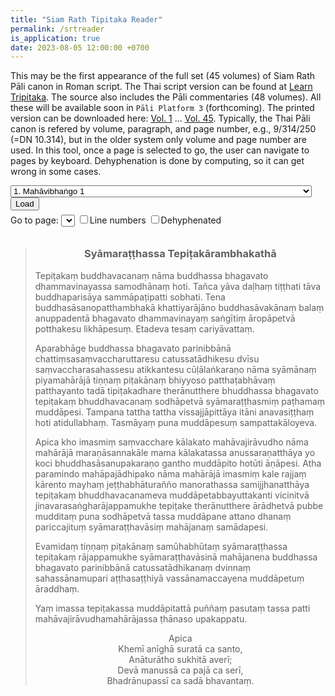 ```yaml
---
title: "Siam Rath Tipitaka Reader"
permalink: /srtreader
is_application: true
date: 2023-08-05 12:00:00 +0700
---
```


This may be the first appearance of the full set (45 volumes) of Siam Rath Pāli canon in Roman script. The Thai script version can be found at [Learn Tripitaka](http://www.learntripitaka.com/). The source also includes the Pāli commentaries (48 volumes). All these will be available soon in `Pāli Platform 3` (forthcoming). The printed version can be downloaded here: [Vol. 1](http://www.car.chula.ac.th/rarebook/book2/clra58_0001.pdf) ... [Vol. 45](http://www.car.chula.ac.th/rarebook/book2/clra58_0045.pdf). Typically, the Thai Pāli canon is refered by volume, paragraph, and page number, e.g., 9/314/250 (=DN 10.314), but in the older system only volume and page number are used. In this tool, once a page is selected to go, the user can navigate to pages by keyboard. Dehyphenation is done by computing, so it can get wrong in some cases.

<div>
<select id="texts">
<optgroup label="Vinayo">
<option value="01.gz">1. Mahāvibhaṅgo 1</option>
<option value="02.gz">2. Mahāvibhaṅgo 2</option>
<option value="03.gz">3. Bhikkhunīvibhaṅgo</option>
<option value="04.gz">4. Mahāvaggo 1</option>
<option value="05.gz">5. Mahāvaggo 2</option>
<option value="06.gz">6. Cullavaggo 1</option>
<option value="07.gz">7. Cullavaggo 2</option>
<option value="08.gz">8. Parivāro</option>
</optgroup>
<optgroup label="Dīghanikāyo">
<option value="09.gz">9. Sīlakkhandhavaggo</option>
<option value="10.gz">10. Mahāvaggo</option>
<option value="11.gz">11. Pāṭikvaggo</option>
</optgroup>
<optgroup label="Majjhimanikāyo">
<option value="12.gz">12. Mūlapaṇṇāsakaṃ</option>
<option value="13.gz">13. Majjhimapaṇṇāsakaṃ</option>
<option value="14.gz">14. Uparipaṇṇāsakaṃ</option>
</optgroup>
<optgroup label="Saṃyuttanikāyo">
<option value="15.gz">15. Sagāthavaggo</option>
<option value="16.gz">16. Nidānavaggo</option>
<option value="17.gz">17. Khandhavāravaggo</option>
<option value="18.gz">18. Saḷāyatavaggo</option>
<option value="19.gz">19. Mahāvāravaggo</option>
</optgroup>
<optgroup label="Aṅguttaranikāyo">
<option value="20.gz">20. 1: Eka, Duka, Tikanipātā</option>
<option value="21.gz">21. 2: Catukkanipātā</option>
<option value="22.gz">22. 3: Pañcaka, Chakkanipātā</option>
<option value="23.gz">23. 4: Sattaka, Aṭṭhaka, Navakanipātā</option>
<option value="24.gz">24. 5: Dasaka, Ekādasakanipātā</option>
</optgroup>
<optgroup label="Khuddakanikāyo">
<option value="25.gz">25. Khuddakapāṭho, Dhammapadagāthā, Udānaṃ, Itivuttakaṃ, Suttanipātā</option>
<option value="26.gz">26. Vimānavatthu, Petavatthu, Theragāthā, Therīgāthā</option>
<option value="27.gz">27. Jātakaṃ 1: Eka-Cattālīsanipātajātakaṃ</option>
<option value="28.gz">28. Jātakaṃ 2: Paññāsa-Mahānipātajātakaṃ</option>
<option value="29.gz">29. Mahāniddeso</option>
<option value="30.gz">30. Cūḷaniddeso</option>
<option value="31.gz">31. Paṭisambhidāmaggo</option>
<option value="32.gz">32. Apadānaṃ 1</option>
<option value="33.gz">33. Apadānaṃ 2, Buddhavaṃso, Cariyāpiṭakaṃ</option>
</optgroup>
<optgroup label="Abhidhammo">
<option value="34.gz">34. Dhammasaṅgaṇi</option>
<option value="35.gz">35. Vibhaṅgo</option>
<option value="36.gz">36. Dhātukathā, Puggalapaññatti</option>
<option value="37.gz">37. Kathāvatthu</option>
<option value="38.gz">38. Yamakaṃ 1</option>
<option value="39.gz">39. Yamakaṃ 2</option>
<option value="40.gz">40. Paṭṭhānaṃ 1: Anulomatikapaṭṭhānaṃ Purimaṃ</option>
<option value="41.gz">41. Paṭṭhānaṃ 2: Anulomatikapaṭṭhānaṃ Pacchimaṃ</option>
<option value="42.gz">42. Paṭṭhānaṃ 3: Anulomadukapaṭṭhānaṃ Purimaṃ</option>
<option value="43.gz">43. Paṭṭhānaṃ 4: Anulomadukapaṭṭhānaṃ Pacchimaṃ</option>
<option value="44.gz">44. Paṭṭhānaṃ 5: Anulomapaṭṭhānaṃ</option>
<option value="45.gz">45. Paṭṭhānaṃ 6: Paccanīya, Anulomapaccanīya, Paccanīyānuloma</option>
</optgroup>
</select>
<button onClick="srtReader.loadText();">Load</button>
</div>
<div style="padding-top:5px;padding-bottom:10px;">
<span> Go to page: <select id="pageselector" onChange="srtReader.gotoPage();"></select></span>
<label for="showline"><input type="checkbox" id="showline" onClick="srtReader.toggleLineNo();">Line numbers</label>
<label for="dehyphen"><input type="checkbox" id="dehyphen" onClick="srtReader.dehyphenate();">Dehyphenated</label>
</div>
<div id="textdisplay"></div>
<blockquote id="preface">
<h3 style="text-align:center">Syāmaraṭṭhassa Tepiṭakārambhakathā</h3>
<p style="text-align:left">
Tepiṭakaṃ buddhavacanaṃ nāma buddhassa bhagavato dhammavinayassa samodhānaṃ hoti. Tañca yāva daḷhaṃ tiṭṭhati tāva buddhaparisāya sammāpaṭipatti sobhati. Tena buddhasāsanopatthambhakā khattiyarājāno buddhasāvakānaṃ balaṃ anuppadentā bhagavato dhammavinayaṃ saṅgītiṃ āropāpetvā potthakesu likhāpesuṃ. Etadeva tesaṃ cariyāvattaṃ.
</p>
<p style="text-align:left">
Aparabhāge buddhassa bhagavato parinibbānā chattiṃsasaṃvaccharuttaresu catussatādhikesu dvīsu saṃvaccharasahassesu atikkantesu cūḷālaṅkaraṇo nāma syāmānaṃ piyamahārājā tiṇṇaṃ piṭakānaṃ bhiyyoso patthaṭabhāvaṃ patthayanto tadā tipiṭakadhare therānutthere bhuddhassa bhagavato tepiṭakaṃ bhuddhavacanaṃ sodhāpetvā syāmaraṭṭhasmiṃ paṭhamaṃ muddāpesi. Tampana tattha tattha vissajjāpittāya itāni anavasiṭṭhaṃ hoti atidullabhaṃ. Tasmāyaṃ puna muddāpesuṃ sampattakāloyeva.
</p>
<p style="text-align:left">
Apica kho imasmiṃ saṃvacchare kālakato mahāvajirāvudho nāma mahārājā maraṇāsannakāle mama kālakatassa anussaraṇatthāya yo koci bhuddhasāsanupakaraṇo gantho muddāpito hotūti āṇāpesi. Atha paramindo mahāpajādhipako nāma mahārājā imasmiṃ kale rajjaṃ kārento mayhaṃ jeṭṭhabhāturañño manorathassa samijjhanatthāya tepiṭakaṃ bhuddhavacanameva muddāpetabbayuttakanti vicinitvā jinavarasaṅgharājappamukhe tepiṭake therānutthere ārādhetvā pubbe mudditaṃ puna sodhāpetvā tassa muddāpane attano dhanaṃ pariccajituṃ syāmaraṭṭhavāsiṃ mahājanaṃ samādapesi.
</p>
<p style="text-align:left">
Evamidaṃ tiṇṇaṃ piṭakānaṃ samūhabhūtaṃ syāmaraṭṭhassa tepiṭakaṃ rājappamukhe syāmaraṭṭhavāsinā mahājanena buddhassa bhagavato parinibbānā catussatādhikanaṃ dvinnaṃ sahassānamupari aṭṭhasaṭṭhiyā vassānamaccayena muddāpetuṃ āraddhaṃ.
</p>
<p style="text-align:left">
Yaṃ imassa tepiṭakassa muddāpitattā puññaṃ pasutaṃ tassa patti mahāvajirāvudhamahārājassa ṭhānaso upakappatu.
</p>
<p style="text-align:center">
Apica<br>
Khemī anīghā suratā ca santo,<br>
Anāturātho sukhitā averī;<br>
Devā manussā ca pajā ca serī,<br>
Bhadrānupassī ca sadā bhavantaṃ.
</p>
</blockquote>
<script src="/assets/js/srtreader.js"></script>
<script src="/assets/js/pako_inflate.min.js"></script>


